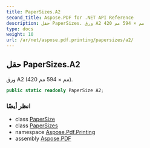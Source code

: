 ```yaml
---
title: PaperSizes.A2
second_title: Aspose.PDF for .NET API Reference
description: حقل PaperSizes. ورق A2 420 مم × 594 مم
type: docs
weight: 10
url: /ar/net/aspose.pdf.printing/papersizes/a2/
---
```

## حقل PaperSizes.A2

ورق A2 (420 مم × 594 مم).

```csharp
public static readonly PaperSize A2;
```

### انظر أيضًا

* class [PaperSize](../../papersize/)
* class [PaperSizes](../)
* namespace [Aspose.Pdf.Printing](../../../aspose.pdf.printing/)
* assembly [Aspose.PDF](../../../)